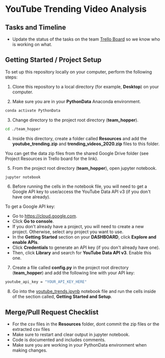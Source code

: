 # YouTube Trending Video Analysis

## Tasks and Timeline

* Update the status of the tasks on the team [Trello Board](https://trello.com/b/qjMY63WI/whos-doing-what) so we know who is working on what.

## Getting Started / Project Setup

To set up this repository locally on your computer, perform the following steps:

1. Clone this repository to a local directory (for example, **Desktop**) on your computer.

2. Make sure you are in your **PythonData** Anaconda environment.

  ```bash
  conda activate PythonData
  ```

3. Change directory to the project root directory (**team_hopper**).

```bash
cd ./team_hopper
```

4. Inside this directory, create a folder called **Resources** and add the **youtube_trending.zip** and **trending_videos_2020.zip** files to this folder.

You can get the data zip files from the shared Google Drive folder (see Project Resources in Trello board for the link).

5. From the project root directory (**team_hopper**), open jupyter notebook.

```bash
jupyter notebook
```

6. Before running the cells in the notebook file, you will need to get a Google API key to use/access the YouTube Data API v3 (if you don't have one already).

To get a Google API key:

* Go to <https://cloud.google.com>.
* Click **Go to console**.
* If you don't already have a project, you will need to create a new project. Otherwise, select any project you want to use.
* In the **Getting Started** section on your **DASHBOARD**, click **Explore and enable APIs**.
* Click **Credentials** to generate an API key (if you don't already have one).
* Then, click **Library** and search for **YouTube Data API v3**. Enable this one.

7. Create a file called **config.py** in the project root directory (**team_hopper**) and add the following line with your API key:

  ```bash
  youtube_api_key = "YOUR_API_KEY_HERE"
  ```

8. Go into the [youtube_trends.ipynb](youtube_trends.ipynb) notebook file and run the cells inside of the section called, **Getting Started and Setup**.

## Merge/Pull Request Checklist

* For the csv files in the **Resources** folder, dont commit the zip files or the extracted csv files
* Make sure to restart and clear output in jupyter notebook.
* Code is documented and includes comments.
* Make sure you are working in your PythonData environment when making changes.


